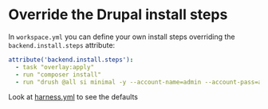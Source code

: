 # Override the Drupal install steps
In `workspace.yml` you can define your own install steps overriding the `backend.install.steps` attribute:
```yaml
attribute('backend.install.steps'):
  - task "overlay:apply"
  - run "composer install"
  - run "drush @all si minimal -y --account-name=admin --account-pass=admin123"
```
Look at [harness.yml](../../harness.yml) to see the defaults
